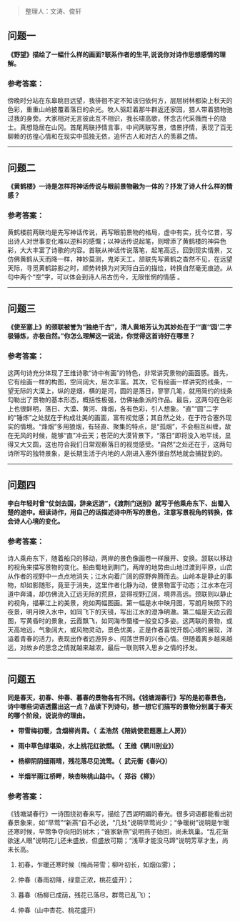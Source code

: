 > 整理人：文涛、俊轩

## 问题一

**《野望》描绘了一幅什么样的画面?联系作者的生平,说说你对诗作思想感情的理解。**

### 参考答案：

傍晚时分站在东皋眺目远望，我徘徊不定不知该归依何方，层层树林都染上秋天的色彩，重重山岭披覆着落日的余光。牧人驱赶着那牛群返还家园，猎人带着猎物驰过我的身旁。大家相对无言彼此互不相识，我长啸高歌，怀念古代采薇而十的隐士。真想隐居在山冈。首尾两联抒情言事，中间两联写景，借景抒情，表现了百无聊赖的彷徨心情和在现实中孤独无依，追怀古人和对古人的羡慕之情。



------



## 问题二

**《黄鹤楼》一诗是怎样将神话传说与眼前景物融为一体的？抒发了诗人什么样的情感？**

### 参考答案：

黄鹤楼前两联均是先写神话传说，再写眼前景物的格局，虚中有实，抚今忆昔，写出诗人对世事变化难以逆料的感慨；以神话传说起笔，则增添了黄鹤楼的神异色彩，大大丰富了诗歌的内容。首联从神话传说落笔，起笔高远，回到现实情景，又仿佛黄鹤从天而降一样，神妙莫测，鬼斧天工。颔联先写黄鹤之杳然不见，在远望天际，寻觅黄鹤踪影之时，顺势转换为对天际白云的描绘，转换自然毫无痕迹。从句中两个“空”字，可以体会到诗人吊古伤今，无限怅惘的情感 。



------



## 问题三

**《使至塞上》的颈联被誉为“独绝千古”，清人黄培芳认为其妙处在于“‘直’‘园’二字极锤炼，亦极自然。”你怎么理解这一说法，你觉得这首诗好在哪里？**

### 参考答案：

这两句诗充分体现了王维诗歌“诗中有画”的特色，非常讲究景物的画面感。首先，它有绘画一样的构图，空间阔大，层次丰富。其次，它有绘画一样讲究的线条，一望无际的大漠上，纵的是烟，横的是河，圆的是落日，寥寥几笔，就用简约的线条勾勒出了景物的基本形态，概括性极强，仿佛抽象派的作品。最后，这两句在色彩上也很鲜明，落日、大漠、黄河、烽烟，各有色彩，引人想象。“直”“圆”二字的“锤炼”之处就在于构成壮美的画面，富有视觉感；其自然之处，在于符合塞外现实的情境。“烽烟”多用狼烟，有轻直、聚集的特点，是“孤烟”，不会相互纠缠，故在无风的时候，能够“直”冲云天；苍茫的大漠背景下，“落日”即将没入地平线，显得又大又圆，这也符合我们日常观察落日的视觉感受。“自然”之处还在于，这两句诗所写的独特景象，是长期生活于内地的人刚进入塞外很自然地就会捕捉到的。





------



## 问题四

**李白年轻时曾“仗剑去国，辞亲远游”，《渡荆门送别》就写于他乘舟东下、出蜀入楚的途中。细读诗作，用自己的话描述诗中所写的景色，注意写景视角的转换，体会诗人心境的变化。**

### 参考答案：

诗人乘舟东下，随着船只的移动，两岸的景色像画卷一样展开、变换。颔联以移动的视角来描写景物的变化。船由蜀地到荆门，两岸的地势由山地过渡到平原，山峦从作者的视野中一点点地消失；江水向着广阔的原野奔腾而去。山岭本是静止的事物，却如影随形，竟至于消失，这里作者化静为动，使景物富于动态；江水本在河道中奔涌，却仿佛流入辽远无际的荒原，显得视野辽阔，境界高远。颈联则以静止的视角，描摹江上的美景，宛如两幅图画。第一幅是水中映月图，写朗月映照下的夜景，明月映入水中，如同飞下的天镜，写出江水的澄净明澈。第二幅是天边云霞图，写黄昏时的景象，云霞飘飞，如同海市蜃楼一般变幻多姿。这两联的景物，或天高地远，气象阔大，或风物灵动，景色优美，正是作者喜悦开朗心境的展现，洋溢着青春的活力，表现出作者远游异乡、闯荡世界的兴奋心情。但随着离乡越来越远，对故乡的思念之情就越来越浓，最后一联则转入思乡之情的抒发。



------



## 问题五

**同是春天，初春、仲春、暮春的景物各有不同。《钱塘湖春行》写的是初春景色，诗中哪些词语透露出这一点？品读下列诗句，想一想它们描写的景物分别属于春天的哪个阶段，说说你的理由。** 

- **带雪梅初暖，含烟柳尚青。（ 孟浩然《陪姚使君题惠上人房》）**

- **雨中草色绿堪染，水上桃花红欲燃。（ 王维《辋川别业》）**

- **杨柳阴阴细雨晴，残花落尽见流莺。（ 武元衡《春兴》）** 

- **半烟半雨江桥畔，映杏映桃山路中。（ 郑谷《柳》）** 

### 参考答案：

《钱塘湖春行》一诗围绕初春来写，描绘了西湖明媚的春光。很多词语都能看出初春景象来，如“早莺”“新燕”自不必说，“几处”说明早莺尚少；“争暖树”说明是乍暖还寒时候，早莺争夺向阳的树木；“谁家新燕”说明燕子始回，尚未筑巢。“乱花渐欲迷人眼”说明花儿还未盛放，但盛放可期；“浅草才能没马蹄”说明芳草才生，尚未长高。 

1. 初春，乍暖还寒时候（梅尚带雪；柳叶初长，如烟似雾）； 

2. 仲春（春雨初降，绿意正浓，桃花盛开）； 

3. 暮春（杨柳已成荫，残花已落尽，群莺已乱飞）； 

4. 仲春（山中杏花、桃花盛开）


